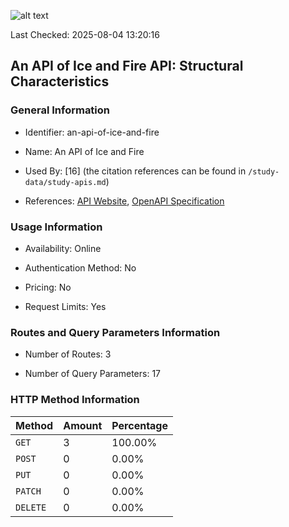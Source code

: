 ![alt text](https://img.shields.io/badge/OpenAPI_Specification-Valid-brightgreen.svg)

Last Checked: 2025-08-04 13:20:16

## An API of Ice and Fire API: Structural Characteristics

### General Information

- Identifier: an-api-of-ice-and-fire

- Name: An API of Ice and Fire

- Used By: [16] (the citation references can be found in `/study-data/study-apis.md`)

- References: [API Website](https://anapioficeandfire.com), [OpenAPI Specification](https://www.postman.com/postman/postman-team-collections/documentation/4dugaxo/game-of-thrones)

### Usage Information

- Availability: Online

- Authentication Method: No

- Pricing: No

- Request Limits: Yes

### Routes and Query Parameters Information

- Number of Routes: 3

- Number of Query Parameters: 17

### HTTP Method Information

| Method | Amount | Percentage |
|--------|--------|------------|
| `GET` | 3 | 100.00% |
| `POST` | 0 | 0.00% |
| `PUT` | 0 | 0.00% |
| `PATCH` | 0 | 0.00% |
| `DELETE` | 0 | 0.00% |
